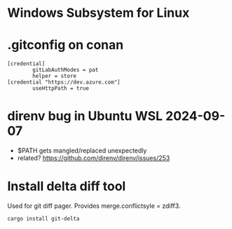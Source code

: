# Windows Subsystem for Linux

# .gitconfig on conan

```
[credential]
        gitLabAuthModes = pat
        helper = store
[credential "https://dev.azure.com"]
        useHttpPath = true
```

# direnv bug in Ubuntu WSL 2024-09-07

- $PATH gets mangled/replaced unexpectedly
- related? https://github.com/direnv/direnv/issues/253

# Install delta diff tool

Used for git diff pager. Provides merge.conflictsyle = zdiff3.

```
cargo install git-delta
```
